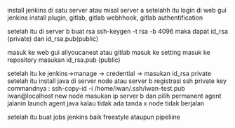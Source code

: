 install jenkins di satu server atau misal server a
setelahh itu login di web gui jenkins
install plugin, gitlab, gitlab webhhook, gitlab authentification

setelah itu di server b buat rsa
ssh-keygen -t rsa -b 4096
maka dapat id_rsa (private) dan id_rsa.pub(public)

masuk ke web gui allyoucaneat atau gitlab
masuk ke setting
masuk ke repository
masukan id_rsa.pub (public)

setelah itu ke jenkins->manage -> credential -> masukan id_rsa private
setelah itu install java di server node atau server b
registrasi ssh private key commandnya : ssh-copy-id -i /home/iwan/.ssh/iwan-test.pub iwan@localhost
new node masukan ip  server b dan pilih permanent agent
jalanin launch agent java
kalau tidak ada tanda x node tidak berjalan

setelah itu buat jobs jenkins baik freestyle ataupun pipeliine
